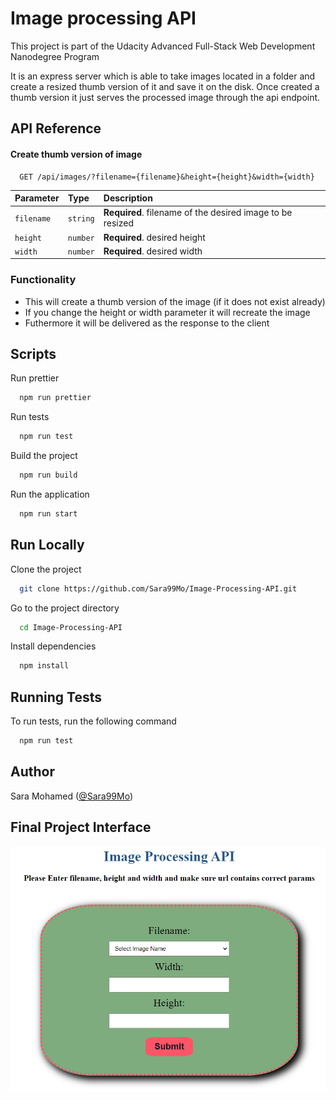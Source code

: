 # Image processing API

This project is part of the Udacity Advanced Full-Stack Web Development Nanodegree Program

It is an express server which is able to take images located in a folder and create a resized thumb version of it and save it on the disk. Once created a thumb version it just serves the processed image through the api endpoint.

## API Reference

#### Create thumb version of image

```http
  GET /api/images/?filename={filename}&height={height}&width={width}
```

| Parameter  | Type     | Description                                               |
| :--------- | :------- | :-------------------------------------------------------- |
| `filename` | `string` | **Required**. filename of the desired image to be resized |
| `height`   | `number` | **Required**. desired height                              |
| `width`    | `number` | **Required**. desired width                               |

### Functionality

-   This will create a thumb version of the image (if it does not exist already)
-   If you change the height or width parameter it will recreate the image
-   Futhermore it will be delivered as the response to the client

## Scripts

Run prettier

```bash
  npm run prettier
```

Run tests

```bash
  npm run test
```

Build the project

```bash
  npm run build
```

Run the application

```bash
  npm run start
```

## Run Locally

Clone the project

```bash
  git clone https://github.com/Sara99Mo/Image-Processing-API.git
```

Go to the project directory

```bash
  cd Image-Processing-API
```

Install dependencies

```bash
  npm install
```

## Running Tests

To run tests, run the following command

```bash
  npm run test
```

## Author

Sara Mohamed ([@Sara99Mo](https://github.com/Sara99Mo))

## Final Project Interface
![Output](https://github.com/Sara99Mo/Image-Processing-API/blob/master/assets/Image-Processing-API.png)
